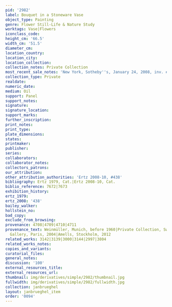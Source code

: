 ```yaml
---
pid: '2982'
label: Bouquet in a Stoneware Vase
object_type: Painting
genre: Flower Still-Life & Nature Study
worktags: Vase|Flowers
iconclass_code:
height_cm: '66.5'
width_cm: '51.5'
diameter_cm:
location_country:
location_city:
location_collection:
collection_notes: Private Collection
most_recent_sale_notes: 'New York, Sotheby''s, January 24, 2008, inv. #27'
collection_type: Private
realdate:
numeric_date:
medium: Oil
support: Panel
support_notes:
signature:
signature_location:
support_marks:
further_inscription:
print_notes:
print_type:
plate_dimensions:
states:
printmaker:
publisher:
series:
collaborators:
collaborator_notes:
collectors_patrons:
our_attribution:
other_attribution_authorities: 'Ertz 2008-10, #438'
bibliography: Ertz 1979, Cat.|Ertz 2008-10, Cat.
biblio_reference: 7672|7673
exhibition_history:
ertz_1979:
ertz_2008: '438'
bailey_walker:
hollstein_no:
bad_copy:
exclude_from_browsing:
provenance: 4708|4709|4710|4711
provenance_text: Weinmüller, Munich, before 1960|Private Collection, Switzerland|Gombert
  Gallery, Paris, 2004|Amells, Stockholm, 2012
related_works: 3142|3139|3000|3144|2997|3804
related_works_notes:
copies_and_variants:
curatorial_files:
general_notes:
discussion: '100'
external_resources_title:
external_resources_url:
thumbnail: img/derivatives/simple/2982/thumbnail.jpg
fullwidth: img/derivatives/simple/2982/fullwidth.jpg
collection: janbrueghel
layout: janbrueghel_item
order: '0094'
---
```


